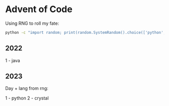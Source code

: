 # Advent of Code 

Using RNG to roll my fate:

```sh
python -c "import random; print(random.SystemRandom().choice(['python', 'typescript', 'go', 'rust', 'elixir', 'ruby', 'crystal', 'java']))"
```

## 2022

1 - java

## 2023

Day + lang from rng:

1 - python
2 - crystal
